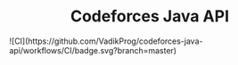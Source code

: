 <center><h1>Codeforces Java API</h1></center>
![CI](https://github.com/VadikProg/codeforces-java-api/workflows/CI/badge.svg?branch=master)
